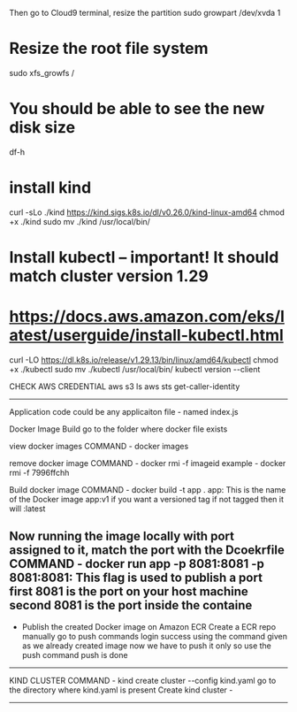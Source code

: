 Then go to Cloud9 terminal, resize the partition
 sudo growpart /dev/xvda 1
# Resize the root file system
 sudo xfs_growfs /
# You should be able to see the new disk size
df-h

# install kind
curl -sLo ./kind https://kind.sigs.k8s.io/dl/v0.26.0/kind-linux-amd64
chmod +x ./kind
sudo mv ./kind /usr/local/bin/
# Install kubectl – important! It should match cluster version 1.29
# https://docs.aws.amazon.com/eks/latest/userguide/install-kubectl.html
curl -LO https://dl.k8s.io/release/v1.29.13/bin/linux/amd64/kubectl
chmod +x ./kubectl
sudo mv ./kubectl /usr/local/bin/
kubectl version --client


CHECK AWS CREDENTIAL 
aws s3 ls
aws sts get-caller-identity


-------------------------------------------
Application code could be any applicaiton file - named index.js 


Docker Image Build 
go to the folder where docker file exists

view docker images
COMMAND - docker images

remove docker image
COMMAND - docker rmi -f imageid
example - docker rmi -f 7996ffchh

Build docker image 
COMMAND - docker build -t app .
app: This is the name of the Docker image
app:v1 if you want a versioned tag if not tagged then it will :latest


Now running the image locally with port assigned to it, match the port with the Dcoekrfile
COMMAND - docker run app -p 8081:8081
-p 8081:8081: This flag is used to publish a port
 first 8081 is the port on your host machine
 second 8081 is the port inside the containe
---------------------------------
-	Publish the created Docker image on Amazon ECR
Create a ECR repo manually 
go to push commands 
login success using the command given 
as we already created image now we have to push it only so use the push command
push is done 
---------------------------------
KIND CLUSTER COMMAND - kind create cluster --config kind.yaml
go to the directory where kind.yaml is present
Create kind cluster - 


-------------------------------
